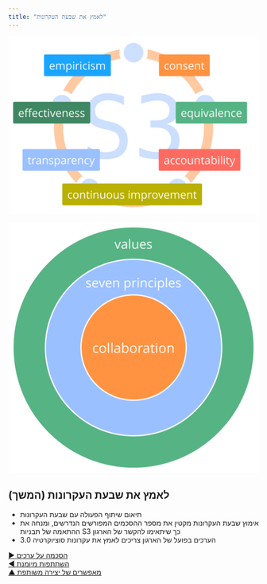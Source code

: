 ```yaml
---
title: "לאמץ את שבעת העקרונות"
---
```



![inline,fit](img/framework/s3-principles-plain.png)


![right,fit](img/collaboration-values/values-7principles.png)

## לאמץ את שבעת העקרונות (המשך)

- תיאום שיתוף הפעולה עם שבעת העקרונות
- אימוץ שבעת העקרונות מקטין את מספר ההסכמים המפורשים הנדרשים, ומנחה את ההתאמה של תבניות S3 כך שיתאימו להקשר של הארגון
- הערכים בפועל של הארגון צריכים לאמץ את עקרונות סוציוקרטיה 3.0

[&#9654; הסכמה על ערכים](agree-on-values.html)<br/>[&#9664; השתתפות מיומנת](artful-participation.html)<br/>[&#9650; מאפשרים של יצירה משותפת](enablers-of-co-creation.html)

